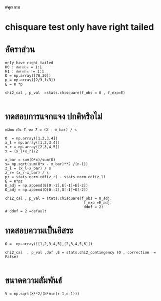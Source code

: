 #คุณภาพ
# chisquare test only have right tailed

# อัตราส่วน

```
only have right tailed
H0 : อัตราส่วน = 1:1
H1 : อัตราส่วน != 1:1
O = np.array([70,30])
p = np.array([2/3,1/3])
E = n *p

chi2_cal , p_val  =stats.chisquare(f_obs = 0 , f_exp=E)


```

# ทดสอบการแจกแจง ปกติหรือไม่

```
เปลี่ยน เป็น Z จาก Z = (X - x_bar) / s

O  = np.array([1,2,3,4])
x_l = np.array([1,2,3,4])
x_r = np.array([2,3,4,5])
x = (x_l+x_r)/2

x_bar = sum(O*x)/sum(O)
s= np.sqrt(sum(O*x - x_bar)**2 /(n-1))
z_l = (x_l-x_bar) / s
z_r= (x_r-x_bar) / s
pz = stats.norm.cdf(z_r) - stats.norm.cdf(z_l)
E = n*pz
E_adj = np.append(E[0:-2],E[-1]+E[-2])
O_adj = np.append(O[0:-2],O[-1]+O[-2])

chi2_cal , p_val = stats.chisquare(f_obs = O_adj, 
                                    f_exp =E_adj,
                                    ddof = 2) 
# ddof = 2 =default

```

#  ทดสอบความเป็นอิสระ

```
O =  np.array([[1,2,3,4,5],[2,3,4,5,6]])

chi2_cal  , p_val ,dof ,E = stats.chi2_contingency (O , correction  = False)


```


# ขนาดความสัมพันธ์
```
V = np.sqrt(X**2/(N*min(r-1,c-1)))
```

